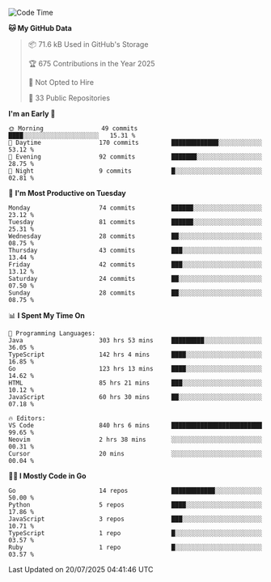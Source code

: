 <!--START_SECTION:thansetan-waka-->
![Code Time](http://img.shields.io/badge/Code%20Time-843%20hrs%205%20mins-blue)

**🐱 My GitHub Data** 

> 📦 71.6 kB Used in GitHub's Storage 
 > 
> 🏆 675 Contributions in the Year 2025
 > 
> 🚫 Not Opted to Hire
 > 
> 📜 33 Public Repositories 
 > 

**I'm an Early 🐤** 

```text
🌞 Morning                49 commits          ████░░░░░░░░░░░░░░░░░░░░░   15.31 % 
🌆 Daytime                170 commits         █████████████░░░░░░░░░░░░   53.12 % 
🌃 Evening                92 commits          ███████░░░░░░░░░░░░░░░░░░   28.75 % 
🌙 Night                  9 commits           █░░░░░░░░░░░░░░░░░░░░░░░░   02.81 % 
```

📅 **I'm Most Productive on Tuesday** 

```text
Monday                   74 commits          ██████░░░░░░░░░░░░░░░░░░░   23.12 % 
Tuesday                  81 commits          ██████░░░░░░░░░░░░░░░░░░░   25.31 % 
Wednesday                28 commits          ██░░░░░░░░░░░░░░░░░░░░░░░   08.75 % 
Thursday                 43 commits          ███░░░░░░░░░░░░░░░░░░░░░░   13.44 % 
Friday                   42 commits          ███░░░░░░░░░░░░░░░░░░░░░░   13.12 % 
Saturday                 24 commits          ██░░░░░░░░░░░░░░░░░░░░░░░   07.50 % 
Sunday                   28 commits          ██░░░░░░░░░░░░░░░░░░░░░░░   08.75 % 
```

📊 **I Spent My Time On** 

```text
💬 Programming Languages: 
Java                     303 hrs 53 mins     █████████░░░░░░░░░░░░░░░░   36.05 % 
TypeScript               142 hrs 4 mins      ████░░░░░░░░░░░░░░░░░░░░░   16.85 % 
Go                       123 hrs 13 mins     ████░░░░░░░░░░░░░░░░░░░░░   14.62 % 
HTML                     85 hrs 21 mins      ███░░░░░░░░░░░░░░░░░░░░░░   10.12 % 
JavaScript               60 hrs 30 mins      ██░░░░░░░░░░░░░░░░░░░░░░░   07.18 % 

🔥 Editors: 
VS Code                  840 hrs 6 mins      █████████████████████████   99.65 % 
Neovim                   2 hrs 38 mins       ░░░░░░░░░░░░░░░░░░░░░░░░░   00.31 % 
Cursor                   20 mins             ░░░░░░░░░░░░░░░░░░░░░░░░░   00.04 % 
```

**🧑‍💻 I Mostly Code in Go** 

```text
Go                       14 repos            ████████████░░░░░░░░░░░░░   50.00 % 
Python                   5 repos             ████░░░░░░░░░░░░░░░░░░░░░   17.86 % 
JavaScript               3 repos             ███░░░░░░░░░░░░░░░░░░░░░░   10.71 % 
TypeScript               1 repo              █░░░░░░░░░░░░░░░░░░░░░░░░   03.57 % 
Ruby                     1 repo              █░░░░░░░░░░░░░░░░░░░░░░░░   03.57 % 
```

Last Updated on 20/07/2025 04:41:46 UTC
<!--END_SECTION:thansetan-waka-->